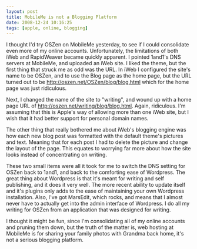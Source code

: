 ```yaml
--- 
layout: post
title: MobileMe is not a Blogging Platform
date: 2008-12-24 10:16:25
tags: [apple, online, blogging]
---
```


I thought I'd try OSZen on MobileMe yesterday, to see if I could consolidate even more of my online accounts. Unfortunately, the limitations of both iWeb and RapidWeaver became quickly apparent. I pointed 1and1's DNS servers at MobileMe, and uploaded an iWeb site. I liked the theme, but the first thing that struck me as odd was the URL. In iWeb I configured the site's name to be OSZen, and to use the Blog page as the home page, but the URL turned out to be http://oszen.net/OSZen/blog/blog.html which for the home page was just ridiculous.

Next, I changed the name of the site to "writing", and wound up with a home page URL of http://oszen.net/writing/blog/blog.html. Again, ridiculous. I'm assuming that this is Apple's way of allowing more than one iWeb site, but I wish that it had better support for personal domain names.

The other thing that really bothered me about iWeb's blogging engine was how each new blog post was formatted with the default theme's pictures and text. Meaning that for each post I had to delete the picture and change the layout of the page. This equates to worrying far more about how the site looks instead of concentrating on writing.

These two small items were all it took for me to switch the DNS setting for OSZen back to 1and1, and back to the comforting ease of Wordpress. The great thing about Wordpress is that it's meant for writing and self publishing, and it does it very well. The more recent ability to update itself and it's plugins only adds to the ease of maintaining your own Wordpress installation. Also, I've got MarsEdit, which rocks, and means that I almost never have to actually get into the admin interface of Wordpress. I do all my writing for OSZen from an application that was designed for writing.

I thought it might be fun, since I'm consolidating all of my online accounts and pruning them down, but the truth of the matter is, web hosting at MobileMe is for sharing your family photos with Grandma back home, it's not a serious blogging platform.


